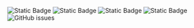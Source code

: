 ![Static Badge](https://img.shields.io/badge/blacklists-60-000000) ![Static Badge](https://img.shields.io/badge/blacklisted-2774646-cc0000) ![Static Badge](https://img.shields.io/badge/whitelisted-2245-00CC00) ![Static Badge](https://img.shields.io/badge/streaming_blacklist-28107-000000) ![GitHub issues](https://img.shields.io/github/issues/fabriziosalmi/blacklists)
